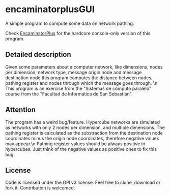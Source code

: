 encaminatorplusGUI
==================
A simple program to compute some data on network pathing.

Check [EncaminatorPlus](https://github.com/Inversebit/encaminatorplus) for the hardcore console-only version of this program.

Detailed description
--------------------
Given some parameters about a computer network, like dimensions, nodes per dimension, network type, message origin node and message destination node this program computes the distance between nodes, pathing register and nodes through which the message goes through.
\n
This program is an exercise from the "Sistemas de cómputo paralelo" course from the "Facultad de Informática de San Sebastián".

Attention
---------
The program has a weird bug/feature. Hypercube networks are simulated as networks with only 2 nodes per dimension, and multiple dimensions. The pathing register is calculated as the substraction from the destination node coordinates minus the origin node coordinates, therefore negative values may appear.\n
Pathing register values should be always positive in hypercubes. Just think of the negative values as positive ones to fix this bug.

License
-------
Code is licensed under the GPLv3 license. Feel free to clone, download or fork it.
Contribution is welcomed.
